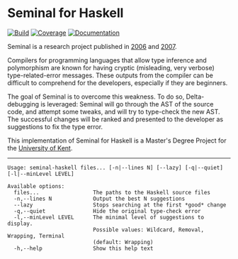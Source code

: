 # Seminal for Haskell

[![Build](https://github.com/Arthi-chaud/seminal-haskell/actions/workflows/build.yml/badge.svg)](https://github.com/Arthi-chaud/seminal-haskell/actions/workflows/build.yml)
[![Coverage](https://codecov.io/gh/Arthi-chaud/seminal-haskell/branch/main/graph/badge.svg?token=FHHJ86PCU9)](https://codecov.io/gh/Arthi-chaud/seminal-haskell)
[![Documentation](https://img.shields.io/badge/Documentation-Haddock-purple)](https://arthi-chaud.github.io/seminal-haskell/)

Seminal is a research project published in [2006](https://dl.acm.org/doi/pdf/10.1145/1159876.1159887) and [2007](https://dl.acm.org/doi/pdf/10.1145/1273442.1250783).

Compilers for programming languages that allow type inference and polymorphism are known for having cryptic (misleading, very verbose) type-related-error messages. These outputs from the compiler can be difficult to comprehend for the developers, especially if they are beginners.

The goal of Seminal is to overcome this weakness. To do so, Delta-debugging is leveraged: Seminal will go through the AST of the source code, and attempt some tweaks, and will try to type-check the new AST. The successful changes will be ranked and presented to the developer as suggestions to fix the type error.

This implementation of Seminal for Haskell is a Master's Degree Project for the [University of Kent](https://www.kent.ac.uk/).

---

```
Usage: seminal-haskell files... [-n|--lines N] [--lazy] [-q|--quiet] [-l|--minLevel LEVEL]

Available options:
  files...                 The paths to the Haskell source files
  -n,--lines N             Output the best N suggestions
  --lazy                   Stops searching at the first *good* change
  -q,--quiet               Hide the original type-check error
  -l,--minLevel LEVEL      The minimal level of suggestions to display.
                           Possible values: Wildcard, Removal, Wrapping, Terminal
                           (default: Wrapping)
  -h,--help                Show this help text
```
